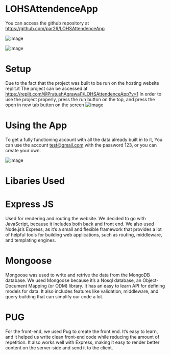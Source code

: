 # LOHSAttendenceApp

You can access the github repository at https://github.com/par26/LOHSAttendenceApp


![image](https://user-images.githubusercontent.com/67389873/225967476-b3d160ec-9226-4955-b3b3-4c48f0eb2c8e.png)


![image](https://user-images.githubusercontent.com/67389873/225967634-c2fb06ad-c335-46dc-8e26-e08675127c90.png)




# Setup

Due to the fact that the project was built to be run on the hosting website replit.it
The project can be accessed at https://replit.com/@PratushAgrawal1/LOHSAttendenceApp?v=1
In order to use the project properly, press the run button on the top, and press the open in new tab button on the screen
![image](https://user-images.githubusercontent.com/67389873/225969308-6b8a242c-74d7-4a11-adf1-ef1e5e3bb3d6.png)



# Using the App

To get a fully functioning account with all the data already built in to it,
You can use the account test@gmail.com with the password 123, or you can create your own. 

![image](https://user-images.githubusercontent.com/67389873/225970299-430374ef-0e08-4387-a8fc-60b4ea75da9e.png)


# Libaries Used

# Express JS
Used for rendering and routing the website. We decided to go with JavaScript, because it includes both back and front end. We also used Node.js’s Express, as it’s a small and flexible framework that provides a lot of helpful tools for building web applications, such as routing, middleware, and templating engines. 

# Mongoose
Mongoose was used to write and retrive the data from the MongoDB database. We used Mongoose because it’s a Nosql database, an Object-Document Mapping (or ODM) library. It has an easy to learn API for defining models for data. It also includes features like validation, middleware, and query building that can simplify our code a lot.

# PUG
For the front-end, we used Pug to create the front end. It’s easy to learn, and it helped us write clean front-end code while reducing the amount of repetition. It also works well with Express, making it easy to render better content on the server-side and send it to the client. 
